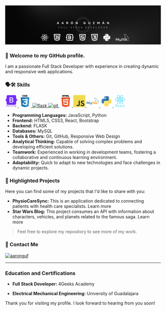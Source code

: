 
![Banner](https://github.com/aaronguf/aaronguf/blob/main/Black%20Gradient%20Minimalist%20Corporate%20Business%20Personal%20Profile%20New%20LinkedIn%20Banner.png)

### 👋 Welcome to my GitHub profile.
I am a passionate Full Stack Developer with experience in creating dynamic and responsive web applications.

### 🗣🛠 Skills
<p align="left"> <a href="https://getbootstrap.com" target="_blank" rel="noreferrer"> <img src="https://raw.githubusercontent.com/devicons/devicon/master/icons/bootstrap/bootstrap-plain-wordmark.svg" alt="bootstrap" width="40" height="40"/> </a> <a href="https://www.w3schools.com/css/" target="_blank" rel="noreferrer"> <img src="https://raw.githubusercontent.com/devicons/devicon/master/icons/css3/css3-original-wordmark.svg" alt="css3" width="40" height="40"/> </a> <a href="https://flask.palletsprojects.com/" target="_blank" rel="noreferrer"> <img src="https://www.vectorlogo.zone/logos/pocoo_flask/pocoo_flask-icon.svg" alt="flask" width="40" height="40"/> </a> <a href="https://git-scm.com/" target="_blank" rel="noreferrer"> <img src="https://www.vectorlogo.zone/logos/git-scm/git-scm-icon.svg" alt="git" width="40" height="40"/> </a> <a href="https://www.w3.org/html/" target="_blank" rel="noreferrer"> <img src="https://raw.githubusercontent.com/devicons/devicon/master/icons/html5/html5-original-wordmark.svg" alt="html5" width="40" height="40"/> </a> <a href="https://developer.mozilla.org/en-US/docs/Web/JavaScript" target="_blank" rel="noreferrer"> <img src="https://raw.githubusercontent.com/devicons/devicon/master/icons/javascript/javascript-original.svg" alt="javascript" width="40" height="40"/> </a> <a href="https://www.mysql.com/" target="_blank" rel="noreferrer"> <img src="https://raw.githubusercontent.com/devicons/devicon/master/icons/mysql/mysql-original-wordmark.svg" alt="mysql" width="40" height="40"/> </a> <a href="https://www.python.org" target="_blank" rel="noreferrer"> <img src="https://raw.githubusercontent.com/devicons/devicon/master/icons/python/python-original.svg" alt="python" width="40" height="40"/> </a> <a href="https://reactjs.org/" target="_blank" rel="noreferrer"> <img src="https://raw.githubusercontent.com/devicons/devicon/master/icons/react/react-original-wordmark.svg" alt="react" width="40" height="40"/> </a> </p>

- **Programming Languages:** JavaScript, Python
- **Frontend:** HTML5, CSS3, React, Bootstrap
- **Backend:** FLASK
- **Databases:** MySQL
- **Tools & Others:** Git, GitHub, Responsive Web Design
- **Analytical Thinking:** Capable of solving complex problems and developing efficient solutions.
- **Teamwork:** Experienced in working in development teams, fostering a collaborative and continuous learning environment.
- **Adaptability:** Quick to adapt to new technologies and face challenges in dynamic projects.

### 🚀 Highlighted Projects
Here you can find some of my projects that I'd like to share with you:

- **PhysioCareSync:** This is an application dedicated to connecting patients with health care specialists. Learn more
- **Star Wars Blog:** This project consumes an API with information about characters, vehicles, and planets related to the famous saga. Learn more

> Feel free to explore my repository to see more of my work.

### 💬 Contact Me

<p align="left">
<a href="https://linkedin.com/in/aaronguf" target="blank"><img align="center" src="https://raw.githubusercontent.com/rahuldkjain/github-profile-readme-generator/master/src/images/icons/Social/linked-in-alt.svg" alt="aaronguf" height="30" width="40" /></a>
</p>

---

### Education and Certifications

- **Full Stack Developer:** 4Geeks Academy

- **Electrical Mechanical Engineering:** University of Guadalajara

Thank you for visiting my profile. I look forward to hearing from you soon!
